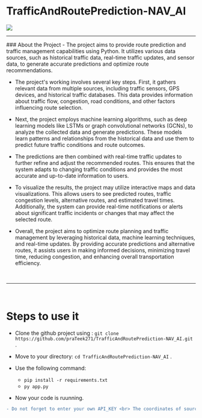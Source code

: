 # TrafficAndRoutePrediction-NAV_AI

<img src="https://github.com/praTeek271/TrafficAndRoutePrediction-NAV_AI/blob/master/demo.png"/>

<hr>
### About the Project
  - The project aims to provide route prediction and traffic management capabilities using Python. It utilizes various data sources, such as historical traffic data, real-time traffic updates, and sensor data, to generate accurate predictions and optimize route recommendations.

  - The project's working involves several key steps. First, it gathers relevant data from multiple sources, including traffic sensors, GPS devices, and historical traffic databases. This data provides information about traffic flow, congestion, road conditions, and other factors influencing route selection.

  - Next, the project employs machine learning algorithms, such as deep learning models like LSTMs or graph convolutional networks (GCNs), to analyze the collected data and generate predictions. These models learn patterns and relationships from the historical data and use them to predict future traffic conditions and route outcomes.

  - The predictions are then combined with real-time traffic updates to further refine and adjust the recommended routes. This ensures that the system adapts to changing traffic conditions and provides the most accurate and up-to-date information to users.

  - To visualize the results, the project may utilize interactive maps and data visualizations. This allows users to see predicted routes, traffic congestion levels, alternative routes, and estimated travel times. Additionally, the system can provide real-time notifications or alerts about significant traffic incidents or changes that may affect the selected route.

  - Overall, the project aims to optimize route planning and traffic management by leveraging historical data, machine learning techniques, and real-time updates. By providing accurate predictions and alternative routes, it assists users in making informed decisions, minimizing travel time, reducing congestion, and enhancing overall transportation efficiency.
<br>
<hr>
<br>

# Steps to use it
  - Clone the github project using :  `git clone https://github.com/praTeek271/TrafficAndRoutePrediction-NAV_AI.git`  .

  - Move to your directory: `cd TrafficAndRoutePrediction-NAV_AI` .

  - Use the following command:

       - `pip install -r requirements.txt`
       - `py app.py`


  - Now your code is ruunning.


```diff
- Do not forget to enter your own API_KEY <br> The coordinates of source should be greater than the destination coordinates. 
```


